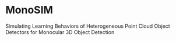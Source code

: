 # MonoSIM
Simulating Learning Behaviors of Heterogeneous Point Cloud Object Detectors for Monocular 3D Object Detection
